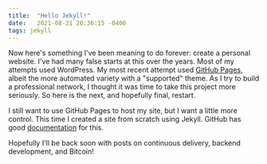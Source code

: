 ```yaml
---
title:  "Hello Jekyll!"
date:   2021-08-21 20:36:15 -0400
tags: jekyll
---
```


Now here's something I've been meaning to do forever: create a personal website. I've had many false starts at this over the years. Most of my attempts used WordPress. My most recent attempt used [GitHub Pages](https://pages.github.com), albeit the more automated variety with a "supported" theme. As I try to build a professional network, I thought it was time to take this project more seriously. So here is the next, and hopefully final, restart.

I still want to use GitHub Pages to host my site, but I want a little more control. This time I created a site from scratch using Jekyll. GitHub has good [documentation](https://docs.github.com/en/pages/setting-up-a-github-pages-site-with-jekyll/creating-a-github-pages-site-with-jekyll) for this.

Hopefully I'll be back soon with posts on continuous delivery, backend development, and Bitcoin!
